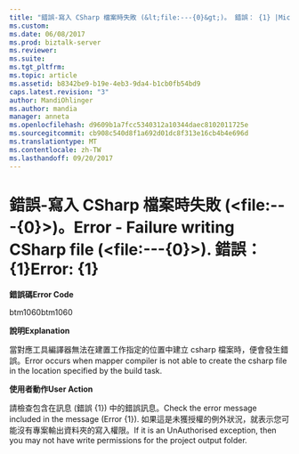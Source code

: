 ```yaml
---
title: "錯誤-寫入 CSharp 檔案時失敗 (&lt;file:---{0}&gt;)。 錯誤： {1} |Microsoft 文件"
ms.custom: 
ms.date: 06/08/2017
ms.prod: biztalk-server
ms.reviewer: 
ms.suite: 
ms.tgt_pltfrm: 
ms.topic: article
ms.assetid: b8342be9-b19e-4eb3-9da4-b1cb0fb54bd9
caps.latest.revision: "3"
author: MandiOhlinger
ms.author: mandia
manager: anneta
ms.openlocfilehash: d9609b1a7fcc5340312a10344daec8102011725e
ms.sourcegitcommit: cb908c540d8f1a692d01dc8f313e16cb4b4e696d
ms.translationtype: MT
ms.contentlocale: zh-TW
ms.lasthandoff: 09/20/2017
---
```

# <a name="error---failure-writing-csharp-file-ltfile---0gt-error-1"></a><span data-ttu-id="d1670-103">錯誤-寫入 CSharp 檔案時失敗 (&lt;file:---{0}&gt;)。</span><span class="sxs-lookup"><span data-stu-id="d1670-103">Error - Failure writing CSharp file (&lt;file:---{0}&gt;).</span></span> <span data-ttu-id="d1670-104">錯誤： {1}</span><span class="sxs-lookup"><span data-stu-id="d1670-104">Error: {1}</span></span>
<span data-ttu-id="d1670-105">**錯誤碼**</span><span class="sxs-lookup"><span data-stu-id="d1670-105">**Error Code**</span></span>  
  
 <span data-ttu-id="d1670-106">btm1060</span><span class="sxs-lookup"><span data-stu-id="d1670-106">btm1060</span></span>  
  
 <span data-ttu-id="d1670-107">**說明**</span><span class="sxs-lookup"><span data-stu-id="d1670-107">**Explanation**</span></span>  
  
 <span data-ttu-id="d1670-108">當對應工具編譯器無法在建置工作指定的位置中建立 csharp 檔案時，便會發生錯誤。</span><span class="sxs-lookup"><span data-stu-id="d1670-108">Error occurs when mapper compiler is not able to create the csharp file in the location specified by the build task.</span></span>  
  
 <span data-ttu-id="d1670-109">**使用者動作**</span><span class="sxs-lookup"><span data-stu-id="d1670-109">**User Action**</span></span>  
  
 <span data-ttu-id="d1670-110">請檢查包含在訊息 (錯誤 {1}) 中的錯誤訊息。</span><span class="sxs-lookup"><span data-stu-id="d1670-110">Check the error message included in the message (Error {1}).</span></span> <span data-ttu-id="d1670-111">如果這是未獲授權的例外狀況，就表示您可能沒有專案輸出資料夾的寫入權限。</span><span class="sxs-lookup"><span data-stu-id="d1670-111">If it is an UnAuthorised exception, then you may not have write permissions for the project output folder.</span></span>